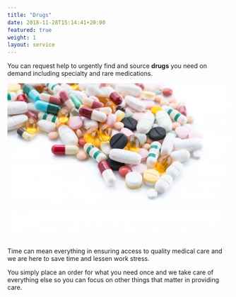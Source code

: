 ```yaml
---
title: "Drugs"
date: 2018-11-28T15:14:41+20:00  
featured: true
weight: 1
layout: service
---
```


You can request help to urgently find and source **drugs** you need on demand including specialty and rare medications.

![Pharm drugs](/images/illustrations/medicines.webp)

Time can mean everything in ensuring access to quality medical care and we are here to save time and lessen work stress. 

You simply place an order for what you need once and we take care of everything else so you can focus on other things that matter in providing care.

